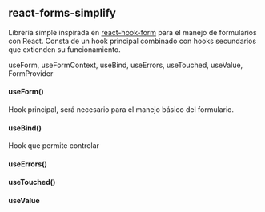 ## react-forms-simplify

Librería simple inspirada en <a href="https://react-hook-form.com/">react-hook-form</a> para el manejo de formularios con React.
Consta de un hook principal combinado con hooks secundarios que extienden su funcionamiento.

useForm, useFormContext, useBind, useErrors, useTouched, useValue, FormProvider

#### useForm()

Hook principal, será necesario para el manejo básico del formulario.

#### useBind()

Hook que permite controlar

#### useErrors()

#### useTouched()

#### useValue

